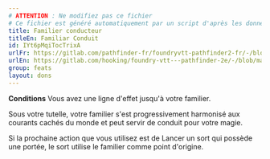 ```yaml
---
# ATTENTION : Ne modifiez pas ce fichier
# Ce fichier est généré automatiquement par un script d'après les données du module Foundry VTT officiel et de sa traduction
title: Familier conducteur
titleEn: Familiar Conduit
id: IYt6pMqiTocTrixA
urlFr: https://gitlab.com/pathfinder-fr/foundryvtt-pathfinder2-fr/-/blob/master/data/feats/IYt6pMqiTocTrixA.htm
urlEn: https://gitlab.com/hooking/foundry-vtt---pathfinder-2e/-/blob/master/packs/data/feats.db/familiar-conduit.json
group: feats
layout: dons
---
```

**Conditions** Vous avez une ligne d'effet jusqu'à votre familier.

Sous votre tutelle, votre familier s'est progressivement harmonisé aux courants cachés du monde et peut servir de conduit pour votre magie.

Si la prochaine action que vous utilisez est de Lancer un sort qui possède une portée, le sort utilise le familier comme point d'origine.


